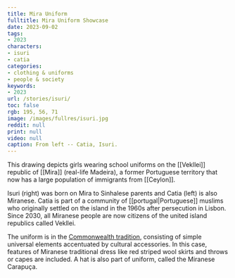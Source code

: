 ```yaml
---
title: Mira Uniform
fulltitle: Mira Uniform Showcase
date: 2023-09-02
tags:
- 2023
characters:
- isuri
- catia
categories:
- clothing & uniforms
- people & society
keywords:
- 2023
url: /stories/isuri/
toc: false
rgb: 195, 56, 71
image: /images/fullres/isuri.jpg
reddit: null
print: null
video: null
caption: From left -- Catia, Isuri.
---
```

This drawing depicts girls wearing school uniforms on the [[Vekllei]] republic of  [[Mira]] (real-life Madeira), a former Portuguese territory that now has a large population of immigrants from [[Ceylon]].

Isuri (right) was born on Mira to Sinhalese parents and Catia (left) is also Miranese. Catia is part of a community of [[portugal|Portuguese]] muslims who originally settled on the island in the 1960s after persecution in Lisbon. Since 2030, all Miranese people are now citizens of the united island republics called Vekllei.

The uniform is in the [Commonwealth tradition](/education/), consisting of simple universal elements accentuated by cultural accessories. In this case, features of Miranese traditional dress like red striped wool skirts and throws or capes are included. A hat is also part of uniform, called the Miranese Carapuça.
